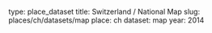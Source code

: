 type: place_dataset
title: Switzerland / National Map
slug: places/ch/datasets/map
place: ch
dataset: map
year: 2014

